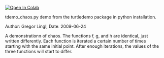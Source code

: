 [![Open In Colab](https://colab.research.google.com/assets/colab-badge.svg)](https://colab.research.google.com/github/mathriddle/ColabTurtlePlus/blob/main/examples/files/chaos.ipynb)

tdemo_chaos.py demo from the turtledemo package in python installation.

Author: Gregor Lingl, Date: 2009-06-24

A demonstrationn of chaos. The functions f, g, and h are identical, just written differently. Each function is iterated a certain number of times starting with the same initial point. After enough iterations, the values of the three functions will start to differ.
